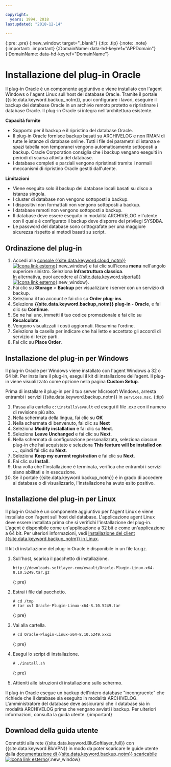 ```yaml
---

copyright:
  years: 1994, 2018
lastupdated: "2018-12-14"

---
```

{:pre: .pre}
{:new_window: target="_blank"}
{:tip: .tip}
{:note: .note}
{:important: .important}
{:DomainName: data-hd-keyref="APPDomain"}
{:DomainName: data-hd-keyref="DomainName"}

# Installazione del plug-in Oracle

Il plug-in Oracle è un componente aggiuntivo e viene installato con l'agent Windows o l'agent Linux sull'host del database Oracle. Tramite il portale {{site.data.keyword.backup_notm}}, puoi configurare i lavori, eseguire il backup dei database Oracle in un archivio remoto protetto e ripristinare i database Oracle. Il plug-in Oracle si integra nell'architettura esistente.

**Capacità fornite**

- Supporto per il backup e il ripristino del database Oracle.
- Il plug-in Oracle fornisce backup basati su ARCHIVELOG e non RMAN di tutte le istanze di database online. Tutti i file dei parametri di istanza e spazi tabella non temporanei vengono automaticamente sottoposti a backup. Oracle Corporation consiglia che i backup vengano eseguiti in periodi di scarsa attività del database.
- I database completi e parziali vengono ripristinati tramite i normali meccanismi di ripristino Oracle gestiti dall'utente.

**Limitazioni**
- Viene eseguito solo il backup dei database locali basati su disco a istanza singola.
- I cluster di database non vengono sottoposti a backup.
- I dispositivi non formattati non vengono sottoposti a backup.
- I database remoti non vengono sottoposti a backup.
- Il database deve essere eseguito in modalità ARCHIVELOG e l'utente con il quale è configurato il backup deve disporre dei privilegi SYSDBA.
- Le password del database sono crittografate per una maggiore sicurezza rispetto ai metodi basati su script.

## Ordinazione del plug-in

1. Accedi alla [console {{site.data.keyword.cloud_notm}} ![Icona link esterno](../../icons/launch-glyph.svg "Icona link esterno")](https://{DomainName}/){:new_window} e fai clic sull'icona **menu** nell'angolo superiore sinistro. Seleziona **Infrastruttura classica**. <br/>
   In alternativa, puoi accedere al [{{site.data.keyword.slportal}} ![Icona link esterno](../../icons/launch-glyph.svg "Icona link esterno")](https://control.softlayer.com/){:new_window}.
2. Fai clic su **Storage** > **Backup** per visualizzare i server con un servizio di backup.
3. Seleziona il tuo account e fai clic su **Order plug-ins**.
4. Seleziona **{{site.data.keyword.backup_notm}} plug-in - Oracle**, e fai clic su **Continue**.
5. Se ne hai uno, immetti il tuo codice promozionale e fai clic su **Recalculate**.
6. Vengono visualizzati i costi aggiornati. Riesamina l'ordine.
7. Seleziona la casella per indicare che hai letto e accettato gli accordi di servizio di terze parti.
8. Fai clic su **Place Order**.

## Installazione del plug-in per Windows

Il plug-in Oracle per Windows viene installato con l'agent Windows a 32 o 64 bit. Per installare il plug-in, esegui il kit di installazione dell'agent. Il plug-in viene visualizzato come opzione nella pagina **Custom Setup**.

Prima di installare il plug-in per il tuo server Microsoft Windows, arresta entrambi i servizi {{site.data.keyword.backup_notm}} in `services.msc`.
{:tip}

1. Passa alla cartella `c:\installs\evault` ed esegui il file .exe con il numero di revisione più alto.
2. Nella schermata della lingua, fai clic su **OK**
3. Nella schermata di benvenuto, fai clic su **Next**
4. Seleziona **Modify installation** e fai clic su **Next**.
5. Seleziona **Leave Unchanged** e fai clic su **Next**.
6. Nella schermata di configurazione personalizzata, seleziona ciascun plug-in che hai acquistato e seleziona **This feature will be installed on ...**, quindi fai clic su **Next**.
7. Seleziona **Keep my current registration** e fai clic su **Next**.
8. Fai clic su **Install**.
9. Una volta che l'installazione è terminata, verifica che entrambi i servizi siano abilitati e in esecuzione.
10. Se il portale {{site.data.keyword.backup_notm}} è in grado di accedere al database o di visualizzarlo, l'installazione ha avuto esito positivo.

## Installazione del plug-in per Linux

Il plug-in Oracle è un componente aggiuntivo per l'agent Linux e viene installato con l'agent sull'host del database. L'applicazione agent Linux deve essere installata prima che si verifichi l'installazione del plug-in. L'agent è disponibile come un'applicazione a 32 bit e come un'applicazione a 64 bit. Per ulteriori informazioni, vedi [Installazione del client {{site.data.keyword.backup_notm}} in Linux](install-backup-client-linux.html).

Il kit di installazione del plug-in Oracle è disponibile in un file tar.gz.

1. Sull'host, scarica il pacchetto di installazione.
   ```
   http://downloads.softlayer.com/evault/Oracle-Plugin-Linux-x64-8.10.5249.tar.gz
   ```
   {: pre}

2. Estrai i file dal pacchetto.
   ```
   # cd /tmp
   # tar xvf Oracle-Plugin-Linux-x64-8.10.5249.tar
   ```
   {: pre}

3. Vai alla cartella.
   ```
   # cd Oracle-Plugin-Linux-x64-8.10.5249.xxxx
   ```
   {: pre}

4. Esegui lo script di installazione.
   ```
   # ./install.sh
   ```
   {: pre}

5. Attieniti alle istruzioni di installazione sullo schermo.

Il plug-in Oracle esegue un backup dell'intero database "incongruente" che richiede che il database sia eseguito in modalità ARCHIVELOG. L'amministratore del database deve assicurarsi che il database sia in modalità ARCHIVELOG prima che vengano avviati i backup. Per ulteriori informazioni, consulta la guida utente.
{:important}


## Download della guida utente

Connettiti alla rete {{site.data.keyword.BluSoftlayer_full}} con {{site.data.keyword.BluVPN}} in modo da poter scaricare le guide utente dalla [documentazione di {{site.data.keyword.backup_notm}} scaricabile ![Icona link esterno](../../icons/launch-glyph.svg "Icona link esterno")](http://downloads.service.softlayer.com/evault/Documentation/){:new_window}
